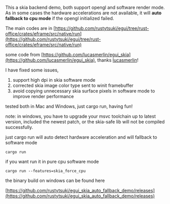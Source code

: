 This a skia backend demo, both support opengl and software render mode. As in some cases the hardware accelerations are not available, it will **auto fallback to cpu mode** if the opengl initialized failed.

The main codes are in [https://github.com/rustytsuki/egui/tree/rust-office/crates/eframe/src/native/run](https://github.com/rustytsuki/egui/tree/rust-office/crates/eframe/src/native/run)

some code from [https://github.com/lucasmerlin/egui_skia](https://github.com/lucasmerlin/egui_skia), thanks [lucasmerlin](https://github.com/lucasmerlin)! 

I have fixed some issues,

1. support high dpi in skia software mode
2. corrected skia image color type sent to winit framebuffer
3. avoid copying unnecessary skia surface pixels in software mode to improve render performance

tested both in Mac and Windows, just cargo run, having fun!

note: in windows, you have to upgrade your msvc toolchain up to latest version, included the newest patch, or the skia-safe lib will not be compiled successfully.

just cargo run will auto detect hardware acceleration and will fallback to software mode

`cargo run`

if you want run it in pure cpu software mode

`cargo run --features=skia_force_cpu`

the binary build on windows can be found here

[https://github.com/rustytsuki/egui_skia_auto_fallback_demo/releases](https://github.com/rustytsuki/egui_skia_auto_fallback_demo/releases)